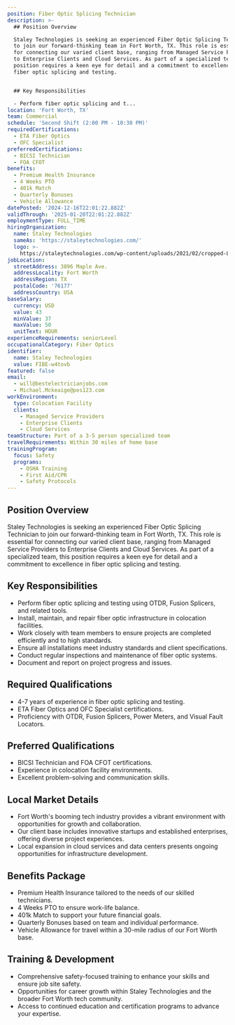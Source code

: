 ```yaml
---
position: Fiber Optic Splicing Technician
description: >-
  ## Position Overview

  Staley Technologies is seeking an experienced Fiber Optic Splicing Technician
  to join our forward-thinking team in Fort Worth, TX. This role is essential
  for connecting our varied client base, ranging from Managed Service Providers
  to Enterprise Clients and Cloud Services. As part of a specialized team, this
  position requires a keen eye for detail and a commitment to excellence in
  fiber optic splicing and testing.


  ## Key Responsibilities

  - Perform fiber optic splicing and t...
location: 'Fort Worth, TX'
team: Commercial
schedule: 'Second Shift (2:00 PM - 10:30 PM)'
requiredCertifications:
  - ETA Fiber Optics
  - OFC Specialist
preferredCertifications:
  - BICSI Technician
  - FOA CFOT
benefits:
  - Premium Health Insurance
  - 4 Weeks PTO
  - 401k Match
  - Quarterly Bonuses
  - Vehicle Allowance
datePosted: '2024-12-16T22:01:22.882Z'
validThrough: '2025-01-20T22:01:22.882Z'
employmentType: FULL_TIME
hiringOrganization:
  name: Staley Technologies
  sameAs: 'https://staleytechnologies.com/'
  logo: >-
    https://staleytechnologies.com/wp-content/uploads/2021/02/cropped-Logo_StaleyTechnologies.png
jobLocation:
  streetAddress: 3896 Maple Ave.
  addressLocality: Fort Worth
  addressRegion: TX
  postalCode: '76177'
  addressCountry: USA
baseSalary:
  currency: USD
  value: 43
  minValue: 37
  maxValue: 50
  unitText: HOUR
experienceRequirements: seniorLevel
occupationalCategory: Fiber Optics
identifier:
  name: Staley Technologies
  value: FIBE-w4tovb
featured: false
email:
  - will@bestelectricianjobs.com
  - Michael.Mckeaige@pes123.com
workEnvironment:
  type: Colocation Facility
  clients:
    - Managed Service Providers
    - Enterprise Clients
    - Cloud Services
teamStructure: Part of a 3-5 person specialized team
travelRequirements: Within 30 miles of home base
trainingProgram:
  focus: Safety
  programs:
    - OSHA Training
    - First Aid/CPR
    - Safety Protocols
---
```




## Position Overview
Staley Technologies is seeking an experienced Fiber Optic Splicing Technician to join our forward-thinking team in Fort Worth, TX. This role is essential for connecting our varied client base, ranging from Managed Service Providers to Enterprise Clients and Cloud Services. As part of a specialized team, this position requires a keen eye for detail and a commitment to excellence in fiber optic splicing and testing.

## Key Responsibilities
- Perform fiber optic splicing and testing using OTDR, Fusion Splicers, and related tools.
- Install, maintain, and repair fiber optic infrastructure in colocation facilities.
- Work closely with team members to ensure projects are completed efficiently and to high standards.
- Ensure all installations meet industry standards and client specifications.
- Conduct regular inspections and maintenance of fiber optic systems.
- Document and report on project progress and issues.

## Required Qualifications
- 4-7 years of experience in fiber optic splicing and testing.
- ETA Fiber Optics and OFC Specialist certifications.
- Proficiency with OTDR, Fusion Splicers, Power Meters, and Visual Fault Locators.

## Preferred Qualifications
- BICSI Technician and FOA CFOT certifications.
- Experience in colocation facility environments.
- Excellent problem-solving and communication skills.

## Local Market Details
- Fort Worth's booming tech industry provides a vibrant environment with opportunities for growth and collaboration.
- Our client base includes innovative startups and established enterprises, offering diverse project experiences.
- Local expansion in cloud services and data centers presents ongoing opportunities for infrastructure development.

## Benefits Package
- Premium Health Insurance tailored to the needs of our skilled technicians.
- 4 Weeks PTO to ensure work-life balance.
- 401k Match to support your future financial goals.
- Quarterly Bonuses based on team and individual performance.
- Vehicle Allowance for travel within a 30-mile radius of our Fort Worth base.

## Training & Development
- Comprehensive safety-focused training to enhance your skills and ensure job site safety.
- Opportunities for career growth within Staley Technologies and the broader Fort Worth tech community.
- Access to continued education and certification programs to advance your expertise.